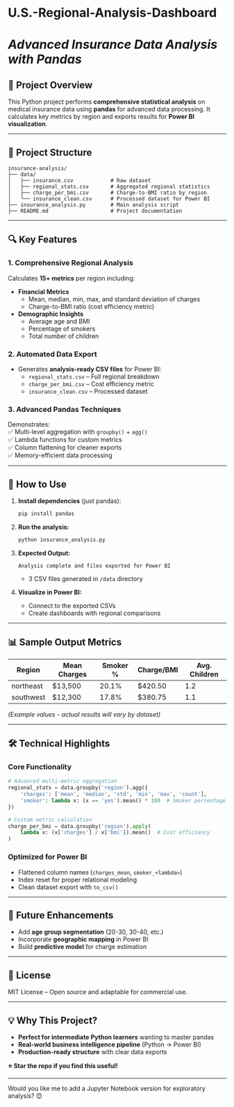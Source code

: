 # **U.S.-Regional-Analysis-Dashboard**

# *Advanced Insurance Data Analysis with Pandas* 

## **📌 Project Overview**  
This Python project performs **comprehensive statistical analysis** on medical insurance data using **pandas** for advanced data processing. It calculates key metrics by region and exports results for **Power BI visualization**.  

---

## **📂 Project Structure**  
```
insurance-analysis/  
├── data/  
│   ├── insurance.csv            # Raw dataset  
│   ├── regional_stats.csv       # Aggregated regional statistics  
│   ├── charge_per_bmi.csv       # Charge-to-BMI ratio by region  
│   └── insurance_clean.csv      # Processed dataset for Power BI  
├── insurance_analysis.py        # Main analysis script  
├── README.md                    # Project documentation  
```

---

## **🔍 Key Features**  

### **1. Comprehensive Regional Analysis**  
Calculates **15+ metrics** per region including:  
- **Financial Metrics**  
  - Mean, median, min, max, and standard deviation of charges  
  - Charge-to-BMI ratio (cost efficiency metric)  
- **Demographic Insights**  
  - Average age and BMI  
  - Percentage of smokers  
  - Total number of children  

### **2. Automated Data Export**  
- Generates **analysis-ready CSV files** for Power BI:  
  - `regional_stats.csv` – Full regional breakdown  
  - `charge_per_bmi.csv` – Cost efficiency metric  
  - `insurance_clean.csv` – Processed dataset  

### **3. Advanced Pandas Techniques**  
Demonstrates:  
✅ Multi-level aggregation with `groupby()` + `agg()`  
✅ Lambda functions for custom metrics  
✅ Column flattening for cleaner exports  
✅ Memory-efficient data processing  

---

## **🚀 How to Use**  

1. **Install dependencies** (just pandas):  
   ```sh
   pip install pandas
   ```

2. **Run the analysis:**  
   ```sh
   python insurance_analysis.py
   ```

3. **Expected Output:**  
   ```
   Analysis complete and files exported for Power BI
   ```
   + 3 CSV files generated in `/data` directory  

4. **Visualize in Power BI:**  
   - Connect to the exported CSVs  
   - Create dashboards with regional comparisons  

---

## **📊 Sample Output Metrics**  

| Region    | Mean Charges | Smoker % | Charge/BMI | Avg. Children |  
|-----------|-------------|----------|------------|---------------|  
| northeast | $13,500     | 20.1%    | $420.50    | 1.2           |  
| southwest | $12,300     | 17.8%    | $380.75    | 1.1           |  

*(Example values - actual results will vary by dataset)*  

---

## **🛠️ Technical Highlights**  

### **Core Functionality**  
```python
# Advanced multi-metric aggregation
regional_stats = data.groupby('region').agg({
    'charges': ['mean', 'median', 'std', 'min', 'max', 'count'],
    'smoker': lambda x: (x == 'yes').mean() * 100  # Smoker percentage
})

# Custom metric calculation
charge_per_bmi = data.groupby('region').apply(
    lambda x: (x['charges'] / x['bmi']).mean()  # Cost efficiency
)
```

### **Optimized for Power BI**  
- Flattened column names (`charges_mean`, `smoker_<lambda>`)  
- Index reset for proper relational modeling  
- Clean dataset export with `to_csv()`  

---

## **🔮 Future Enhancements**  
- Add **age group segmentation** (20-30, 30-40, etc.)  
- Incorporate **geographic mapping** in Power BI  
- Build **predictive model** for charge estimation  

---

## **📜 License**  
MIT License – Open source and adaptable for commercial use.  

---

## **💡 Why This Project?**  
- **Perfect for intermediate Python learners** wanting to master pandas  
- **Real-world business intelligence pipeline** (Python → Power BI)  
- **Production-ready structure** with clear data exports  

**⭐ Star the repo if you find this useful!**  

--- 

Would you like me to add a Jupyter Notebook version for exploratory analysis? 😊
